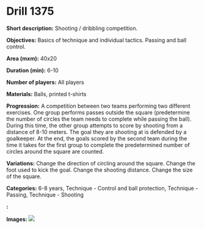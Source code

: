 # Drill 1375

**Short description:**
Shooting / dribbling competition.

**Objectives:**
Basics of technique and individual tactics. Passing and ball control.

**Area (mxm):**
40x20

**Duration (min):**
6-10

**Number of players:**
All players

**Materials:**
Balls, printed t-shirts

**Progression:**
A competition between two teams performing two different exercises. One group performs passes outside the square (predetermine the number of circles the team needs to complete while passing the ball). During this time, the other group attempts to score by shooting from a distance of 8-10 meters. The goal they are shooting at is defended by a goalkeeper. At the end, the goals scored by the second team during the time it takes for the first group to complete the predetermined number of circles around the square are counted.

**Variations:**
Change the direction of circling around the square. Change the foot used to kick the goal. Change the shooting distance. Change the size of the square.

**Categories:**
6-8 years, Technique - Control and ball protection, Technique - Passing, Technique - Shooting

**:**


**Images:**
![](https://www.coachingfutsal.com/\images\542db7d1-163b-4c0e-a3b4-0acce141edea_179.png)

